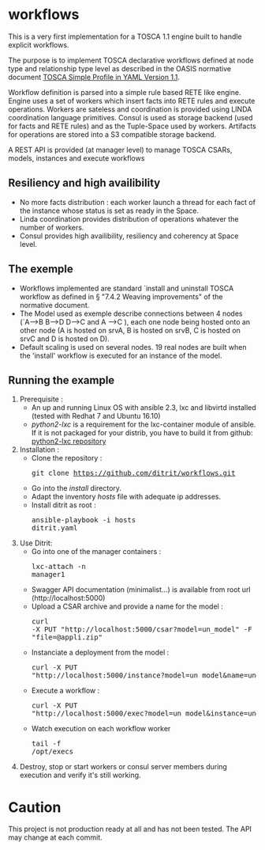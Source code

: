 # workflows

This is a very first implementation for a TOSCA 1.1 engine built to handle explicit workflows.

The purpose is to implement TOSCA declarative workflows defined at node type and relationship type level as described in the OASIS normative document 
[TOSCA Simple Profile in YAML Version 1.1](http://docs.oasis-open.org/tosca/TOSCA-Simple-Profile-YAML/v1.1/TOSCA-Simple-Profile-YAML-v1.1.pdf).

Workflow definition is parsed into a simple rule based RETE like engine.
Engine uses a set of workers which insert facts into RETE rules and execute operations.
Workers are sateless and coordination is provided using LINDA coordination language primitives.
Consul is used as storage backend (used for facts and RETE rules) and as the Tuple-Space used by workers.
Artifacts for operations are stored into a S3 compatible storage backend.

A REST API is provided (at manager level) to manage TOSCA CSARs, models, instances and execute workflows

## Resiliency and high availibility
- No more facts distribution : each worker launch a thread for each fact of the instance whose status is set as ready in the Space. 
- Linda coordination provides distribution of operations whatever the number of workers.
- Consul provides high availibility, resiliency and coherency at Space level. 

## The exemple 
- Workflows implemented are standard `install and uninstall TOSCA workflow as defined in § "7.4.2 Weaving improvements" of the normative document.
- The Model used as exemple describe connections between 4 nodes (`A-->B B-->D D-->C and A -->C ), each one node being hosted onto an other node (A is hosted on srvA, B is hosted on srvB, C is hosted on srvC and D is hosted on D). 
- Default scaling is used on several nodes. 19 real nodes are built when the 'install' workflow is executed for an instance of the model.

## Running the example

1. Prerequisite :
   - An up and running Linux OS with ansible 2.3, lxc and libvirtd installed (tested with Redhat 7 and Ubuntu 16.10)
   - *python2-lxc* is a requirement for the lxc-container module of ansible. If it is not packaged for your distrib, you have to build it from github: [python2-lxc repository](https://github.com/lxc/python2-lxc)
2. Installation :
   - Clone the repository : <pre>git clone https://github.com/ditrit/workflows.git</pre>
   - Go into the *install* directory.
   - Adapt the inventory *hosts* file with adequate ip addresses.
   - Install ditrit as root : <pre>ansible-playbook -i hosts ditrit.yaml</pre>
3. Use Ditrit:
   - Go into one of the manager containers : <pre>lxc-attach -n manager1</pre>
   - Swagger API documentation (minimalist...) is available from root url (http://localhost:5000)
   - Upload a CSAR archive and provide a name for the model : <pre>curl -X PUT "http://localhost:5000/csar?model=un_model" -F "file=@appli.zip"
   - Instanciate a deployment from the model  : <pre>curl -X PUT "http://localhost:5000/instance?model=un_model&name=une_instance"</pre>
   - Execute a workflow : <pre>curl -X PUT "http://localhost:5000/exec?model=un_model&instance=une_instance&workflow=install"</pre>
   - Watch execution on each workflow worker <pre>tail -f /opt/execs</pre>
4. Destroy, stop or start workers or consul server members during execution and verify it's still working.


# Caution

This project is not production ready at all and has not been tested.
The API may change at each commit.
